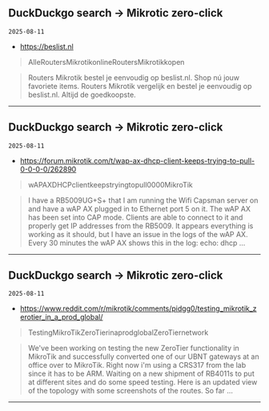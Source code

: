 ## DuckDuckgo search -> Mikrotic zero-click
`2025-08-11`

* https://beslist.nl

<blockquote>
 AlleRoutersMikrotikonlineRoutersMikrotikkopen
</blockquote>
<blockquote>
Routers Mikrotik bestel je eenvoudig op beslist.nl. Shop nú jouw favoriete items. Routers Mikrotik vergelijk en bestel je eenvoudig op beslist.nl. Altijd de goedkoopste.
</blockquote>

---

## DuckDuckgo search -> Mikrotic zero-click
`2025-08-11`

* https://forum.mikrotik.com/t/wap-ax-dhcp-client-keeps-trying-to-pull-0-0-0-0/262890

<blockquote>
 wAPAXDHCPclientkeepstryingtopull0000MikroTik
</blockquote>
<blockquote>
I have a RB5009UG+S+ that I am running the Wifi Capsman server on and have a wAP AX plugged in to Ethernet port 5 on it. The wAP AX has been set into CAP mode. Clients are able to connect to it and properly get IP addresses from the RB5009. It appears everything is working as it should, but I have an issue in the logs of the wAP AX. Every 30 minutes the wAP AX shows this in the log: echo: dhcp ...
</blockquote>

---

## DuckDuckgo search -> Mikrotic zero-click
`2025-08-11`

* https://www.reddit.com/r/mikrotik/comments/pidgg0/testing_mikrotik_zerotier_in_a_prod_global/

<blockquote>
 TestingMikroTikZeroTierinaprodglobalZeroTiernetwork
</blockquote>
<blockquote>
We've been working on testing the new ZeroTier functionality in MikroTik and successfully converted one of our UBNT gateways at an office over to MikroTik. Right now i'm using a CRS317 from the lab since it has to be ARM. Waiting on a new shipment of RB4011s to put at different sites and do some speed testing. Here is an updated view of the topology with some screenshots of the routes. So far ...
</blockquote>

---

